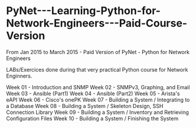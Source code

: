 # PyNet---Learning-Python-for-Network-Engineers---Paid-Course-Version
From Jan 2015 to March 2015 - Paid Version of PyNet - Python for Network Engineers

LABs/Exercices done during that very practical Python course for Network Enginners.

Week 01 - Introduction and SNMP
Week 02 - SNMPv3, Graphing, and Email
Week 03 - Ansible (Part1)
Week 04 - Ansible (Part2)
Week 05 - Arista's eAPI
Week 06 - Cisco's onePK
Week 07 - Building a System / Integrating to a Database
Week 08 - Building a System / Skeleton Design, SSH Connection Library
Week 09 - Building a System / Inventory and Retrieving Configuration Files
Week 10 - Building a System / Finishing the System
